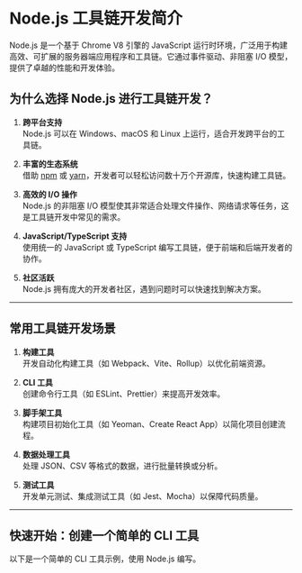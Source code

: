 # Node.js 工具链开发简介

Node.js 是一个基于 Chrome V8 引擎的 JavaScript 运行时环境，广泛用于构建高效、可扩展的服务器端应用程序和工具链。它通过事件驱动、非阻塞 I/O 模型，提供了卓越的性能和开发体验。

## 为什么选择 Node.js 进行工具链开发？

1. **跨平台支持**  
   Node.js 可以在 Windows、macOS 和 Linux 上运行，适合开发跨平台的工具链。

2. **丰富的生态系统**  
   借助 [npm](https://www.npmjs.com/) 或 [yarn](https://yarnpkg.com/)，开发者可以轻松访问数十万个开源库，快速构建工具链。

3. **高效的 I/O 操作**  
   Node.js 的非阻塞 I/O 模型使其非常适合处理文件操作、网络请求等任务，这是工具链开发中常见的需求。

4. **JavaScript/TypeScript 支持**  
   使用统一的 JavaScript 或 TypeScript 编写工具链，便于前端和后端开发者的协作。

5. **社区活跃**  
   Node.js 拥有庞大的开发者社区，遇到问题时可以快速找到解决方案。

---

## 常用工具链开发场景

1. **构建工具**  
   开发自动化构建工具（如 Webpack、Vite、Rollup）以优化前端资源。

2. **CLI 工具**  
   创建命令行工具（如 ESLint、Prettier）来提高开发效率。

3. **脚手架工具**  
   构建项目初始化工具（如 Yeoman、Create React App）以简化项目创建流程。

4. **数据处理工具**  
   处理 JSON、CSV 等格式的数据，进行批量转换或分析。

5. **测试工具**  
   开发单元测试、集成测试工具（如 Jest、Mocha）以保障代码质量。

---

## 快速开始：创建一个简单的 CLI 工具

以下是一个简单的 CLI 工具示例，使用 Node.js 编写。

